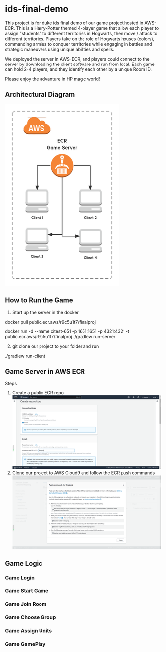 # ids-final-demo
This project is for duke ids final demo of our game project hosted in AWS-ECR. This is a Harry-Potter themed 4-player game that allow each player to assign "students" to different territories in Hogwarts, then move / attack to different territories. Players take on the role of Hogwarts houses (colors), commanding armies to conquer territories while engaging in battles and strategic maneuvers using unique abilities and spells.

We deployed the server in AWS-ECR, and players could connect to the server by downloading the client software and run from local. Each game can hold 2-4 players, and they identify each other by a unique Room ID.

Please enjoy the advanture in HP magic world!


## Architectural Diagram
![Architecture](https://github.com/yikai-Liu/ids-final-demo/blob/master/AWS.png)


## How to Run the Game
1. Start up the server in the docker

docker pull public.ecr.aws/r9c5u1t7/finalproj

docker run -d --name citest-651 -p 1651:1651 -p 4321:4321 -t public.ecr.aws/r9c5u1t7/finalproj ./gradlew run-server

2. git clone our project to your folder and run

./gradlew run-client

## Game Server in AWS ECR
Steps
1. Create a public ECR repo
![ECR Repo](https://github.com/yikai-Liu/ids-final-demo/blob/master/ECR_createRepo.png)
2. Clone our project to AWS Cloud9 and follow the ECR push commands
![ECR Push](https://github.com/yikai-Liu/ids-final-demo/blob/master/ECR_push.png)

## Game Logic 
### Game Login

### Game Start Game

### Game Join Room

### Game Choose Group

### Game Assign Units

### Game GamePlay
